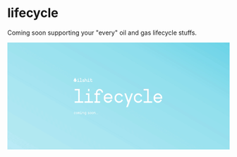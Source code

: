 # lifecycle

Coming soon supporting your "every" oil and gas lifecycle stuffs.

![coming soon](banner.gif)
